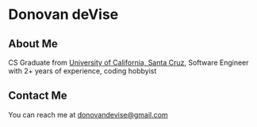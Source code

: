 # Donovan deVise

## About Me
CS Graduate from [University of California, Santa Cruz](https://www.ucsc.edu/), Software Engineer with 2+ years of experience, coding hobbyist

## Contact Me
You can reach me at [donovandevise@gmail.com](mailto:donovandevise@gmail.com)
